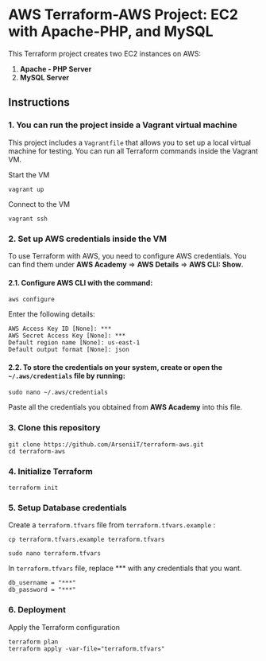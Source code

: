 # AWS Terraform-AWS Project: EC2 with Apache-PHP, and MySQL

This Terraform project creates two EC2 instances on AWS:
1. **Apache - PHP Server**
2. **MySQL Server**




## Instructions

### 1. You can run the project inside a Vagrant virtual machine
This project includes a `Vagrantfile` that allows you to set up a local virtual machine for testing.
You can run all Terraform commands inside the Vagrant VM.

Start the VM
```
vagrant up
```
Connect to the VM
```
vagrant ssh
```


### 2. Set up AWS credentials inside the VM
To use Terraform with AWS, you need to configure AWS credentials.
You can find them under **AWS Academy** => **AWS Details** => **AWS CLI: Show**.

 #### 2.1. Configure AWS CLI with the command:

```
aws configure
```

Enter the following details:
```
AWS Access Key ID [None]: ***
AWS Secret Access Key [None]: ***
Default region name [None]: us-east-1
Default output format [None]: json
```
#### 2.2. To store the credentials on your system, create or open the `~/.aws/credentials` file by running:
```
sudo nano ~/.aws/credentials
```
Paste all the credentials you obtained from **AWS Academy** into this file.



### 3. Clone this repository
```
git clone https://github.com/ArseniiT/terraform-aws.git
cd terraform-aws
```


### 4. Initialize Terraform
```
terraform init
```

### 5. Setup Database credentials
Create a `terraform.tfvars` file from `terraform.tfvars.example` :
```
cp terraform.tfvars.example terraform.tfvars
```
```
sudo nano terraform.tfvars
```

In `terraform.tfvars` file, replace *** with any credentials that you want.
```
db_username = "***"
db_password = "***"
```

### 6.  Deployment
Apply the Terraform configuration
```
terraform plan
terraform apply -var-file="terraform.tfvars"
```
